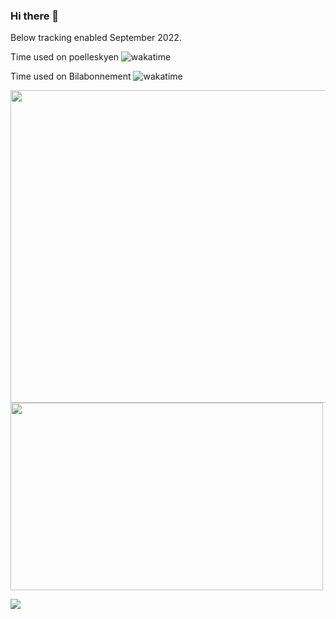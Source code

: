 ### Hi there 👋

Below tracking enabled September 2022.

Time used on poelleskyen <img src="https://wakatime.com/badge/user/1b1008da-b222-4921-80cc-f0f769f207a9/project/6251ffde-b3cb-4f4b-acd8-855cc11be4bc.svg" alt="wakatime">

Time used on Bilabonnement <img src="https://wakatime.com/badge/user/1b1008da-b222-4921-80cc-f0f769f207a9/project/6c91d3b6-3845-45ca-908c-6c5edbaf34c5.svg" alt="wakatime">

<img src="https://wakatime.com/share/@1b1008da-b222-4921-80cc-f0f769f207a9/c27e7ff0-b8e2-4a08-ba1b-fa4d22b5f445.png" style="height: 500px; width: 700px"/>


<img src="https://wakatime.com/share/@1b1008da-b222-4921-80cc-f0f769f207a9/86d6ea20-9f0d-4395-b69f-04060a4698c3.png" style="height: 300px; width: 500px" />


![](https://komarev.com/ghpvc/?FHallengreen&color=green)
